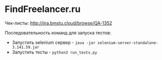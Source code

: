# FindFreelancer.ru

Чек-листы: http://jira.bmstu.cloud/browse/QA-1352

Последовательность команд для запуска тестов:
* Запустить selenium сервер - `java -jar selenium-server-standalone-3.141.59.jar`
* Запустить тесты - `python3 run_tests.py`
